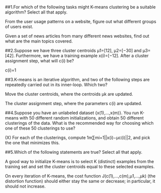 ##1.For which of the following tasks might K-means clustering be a suitable algorithm? Select all that apply.

From the user usage patterns on a website, figure out what different groups of users exist.

Given a set of news articles from many different news websites, find out what are the main topics covered.


##2.Suppose we have three cluster centroids μ1=[12], μ2=[−30] and μ3=[42]. Furthermore, we have a training example x(i)=[−12]. After a cluster assignment step, what will c(i) be?

c(i)=1


##3.K-means is an iterative algorithm, and two of the following steps are repeatedly carried out in its inner-loop. Which two?

Move the cluster centroids, where the centroids μk are updated.

The cluster assignment step, where the parameters c(i) are updated.


##4.Suppose you have an unlabeled dataset {x(1),…,x(m)}. You run K-means with 50 different random initializations, and obtain 50 different clusterings of the data. What is the recommended way for choosing which one of these 50 clusterings to use?

(X)
For each of the clusterings, compute 1m∑mi=1||x(i)−μc(i)||2, and pick the one that minimizes this.

##5.Which of the following statements are true? Select all that apply.

A good way to initialize K-means is to select K (distinct) examples from the training set and set the cluster centroids equal to these selected examples.

On every iteration of K-means, the cost function J(c(1),…,c(m),μ1,…,μk) (the distortion function) should either stay the same or decrease; in particular, it should not increase.


